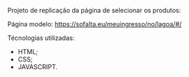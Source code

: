Projeto de replicação da página de selecionar os produtos:

Página modelo: https://sofalta.eu/meuingresso/no/lagoa/#/

Técnologias utilizadas:

- HTML;
- CSS;
- JAVASCRIPT.

